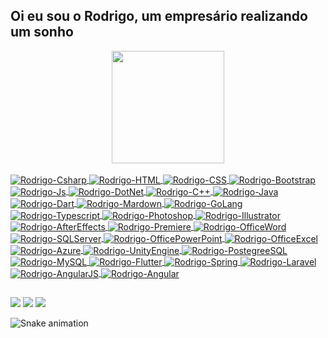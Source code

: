 ## Oi eu sou o Rodrigo, um empresário realizando um sonho
<div align="center">
  <a href="https://github.com/rodrigocsdev">
  <img height="180em" src="https://github-readme-stats.vercel.app/api?username=rodrigocsdev&show_icons=true&include_all_commits=true&count_private=true"/>
  <!-- <img height="180em" src="https://github-readme-stats.vercel.app/api/top-langs/?username=rodrigocsdev"/>   -->
</div>
  
<div style="display: inline_block"><br>
  <img align="center" alt="Rodrigo-Csharp"  src="https://img.shields.io/badge/C%23-239120?style=for-the-badge&logo=c-sharp&logoColor=white">  
  <img align="center" alt="Rodrigo-HTML"  src="https://img.shields.io/badge/HTML-239120?style=for-the-badge&logo=html5&logoColor=white">
  <img align="center" alt="Rodrigo-CSS"  src="https://img.shields.io/badge/CSS-239120?&style=for-the-badge&logo=css3&logoColor=white">  
  <img align="center" alt="Rodrigo-Bootstrap"  src="https://img.shields.io/badge/Bootstrap-563D7C?style=for-the-badge&logo=bootstrap&logoColor=white">
  <img align="center" alt="Rodrigo-Js"  src="https://img.shields.io/badge/JavaScript-F7DF1E?style=for-the-badge&logo=javascript&logoColor=black">
  <img align="center" alt="Rodrigo-DotNet"  src="https://img.shields.io/badge/.NET-5C2D91?style=for-the-badge&logo=.net&logoColor=white">    
  <img align="center" alt="Rodrigo-C++"  src="https://img.shields.io/badge/C%2B%2B-00599C?style=for-the-badge&logo=c%2B%2B&logoColor=white">  
  <img align="center" alt="Rodrigo-Java"  src="https://img.shields.io/badge/Java-ED8B00?style=for-the-badge&logo=java&logoColor=white">
  <img align="center" alt="Rodrigo-Dart"  src="https://img.shields.io/badge/Dart-0175C2?style=for-the-badge&logo=dart&logoColor=white">
  <img align="center" alt="Rodrigo-Mardown"  src="https://img.shields.io/badge/Markdown-000000?style=for-the-badge&logo=markdown&logoColor=white">
  <img align="center" alt="Rodrigo-GoLang"  src="https://img.shields.io/badge/Go-00ADD8?style=for-the-badge&logo=go&logoColor=white">
  <img align="center" alt="Rodrigo-Typescript"  src="https://img.shields.io/badge/TypeScript-007ACC?style=for-the-badge&logo=typescript&logoColor=white">
  <img align="center" alt="Rodrigo-Photoshop"  src="https://aleen42.github.io/badges/src/photoshop.svg">
  <img align="center" alt="Rodrigo-Illustrator"  src="https://aleen42.github.io/badges/src/illustrator.svg">
  <img align="center" alt="Rodrigo-AfterEffects"  src="https://aleen42.github.io/badges/src/after_effects.svg">
  <img align="center" alt="Rodrigo-Premiere"  src="https://aleen42.github.io/badges/src/premiere.svg">
  <img align="center" alt="Rodrigo-OfficeWord"  src="https://img.shields.io/badge/Microsoft_Word-2B579A?style=for-the-badge&logo=microsoft-word&logoColor=white">
  <img align="center" alt="Rodrigo-SQLServer"  src="https://img.shields.io/badge/Microsoft_SQL_Server-CC2927?style=for-the-badge&logo=microsoft-sql-server&logoColor=white">
  <img align="center" alt="Rodrigo-OfficePowerPoint"  src="https://img.shields.io/badge/Microsoft_PowerPoint-B7472A?style=for-the-badge&logo=microsoft-powerpoint&logoColor=white">
  <img align="center" alt="Rodrigo-OfficeExcel"  src="https://img.shields.io/badge/Microsoft_Excel-217346?style=for-the-badge&logo=microsoft-excel&logoColor=white">
  <img align="center" alt="Rodrigo-Azure"  src="https://img.shields.io/badge/Microsoft_Azure-0089D6?style=for-the-badge&logo=microsoft-azure&logoColor=white">
  <img align="center" alt="Rodrigo-UnityEngine"  src="https://img.shields.io/badge/Unity-100000?style=for-the-badge&logo=unity&logoColor=white">
  <img align="center" alt="Rodrigo-PostegreeSQL"  src="https://img.shields.io/badge/PostgreSQL-316192?style=for-the-badge&logo=postgresql&logoColor=white">
  <img align="center" alt="Rodrigo-MySQL"  src="https://img.shields.io/badge/MySQL-00000F?style=for-the-badge&logo=mysql&logoColor=white">
  <img align="center" alt="Rodrigo-Flutter"  src="https://img.shields.io/badge/Flutter-02569B?style=for-the-badge&logo=flutter&logoColor=white">
  <img align="center" alt="Rodrigo-Spring"  src="https://img.shields.io/badge/Spring-6DB33F?style=for-the-badge&logo=spring&logoColor=white">
  <img align="center" alt="Rodrigo-Laravel"  src="https://img.shields.io/badge/Laravel-FF2D20?style=for-the-badge&logo=laravel&logoColor=white">
  <img align="center" alt="Rodrigo-AngularJS"  src="https://img.shields.io/badge/AngularJS-E23237?style=for-the-badge&logo=angularjs&logoColor=white">
  <img align="center" alt="Rodrigo-Angular"  src="https://img.shields.io/badge/Angular-DD0031?style=for-the-badge&logo=angular&logoColor=white">
</div>
  
  ##
 
<div>   
  <a href="https://instagram.com/front.beauty" target="_blank"><img src="https://img.shields.io/badge/-Instagram-%23E4405F?style=for-the-badge&logo=instagram&logoColor=white" target="_blank"></a> 	  
  <a href = "mailto:carvalhosantos.rodrigo@gmail.com"><img src="https://img.shields.io/badge/-Gmail-%23333?style=for-the-badge&logo=gmail&logoColor=white" target="_blank"></a>
  <a href="https://www.linkedin.com/in/rodrigo-cs/" target="_blank"><img src="https://img.shields.io/badge/-LinkedIn-%230077B5?style=for-the-badge&logo=linkedin&logoColor=white" target="_blank"></a> 
 
  ![Snake animation](https://github.com/rodrigocsdev/rodrigocsdev/blob/output/github-contribution-grid-snake.svg)
 
</div>
